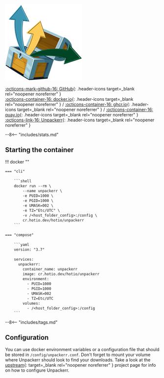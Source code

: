 <div class="image-logo"><img src="/img/image-logos/unpackerr.png" alt="logo"></div>

[:octicons-mark-github-16: GitHub](https://github.com/hotio/unpackerr){: .header-icons target=_blank rel="noopener noreferrer" }  
[:octicons-container-16: docker.io](https://hub.docker.com/r/hotio/unpackerr){: .header-icons target=_blank rel="noopener noreferrer" }
 / [:octicons-container-16: ghcr.io](https://github.com/orgs/hotio/packages/container/package/unpackerr){: .header-icons target=_blank rel="noopener noreferrer" }
 / [:octicons-container-16: quay.io](https://quay.io/repository/hotio/unpackerr){: .header-icons target=_blank rel="noopener noreferrer" }  
[:octicons-link-16: Unpackerr](https://github.com/davidnewhall/unpackerr){: .header-icons target=_blank rel="noopener noreferrer" }  

--8<-- "includes/stats.md"

## Starting the container

!!! docker ""

    === "cli"

        ```shell
        docker run --rm \
            --name unpackerr \
            -e PUID=1000 \
            -e PGID=1000 \
            -e UMASK=002 \
            -e TZ="Etc/UTC" \
            -v /<host_folder_config>:/config \
            cr.hotio.dev/hotio/unpackerr
        ```

    === "compose"

        ```yaml
        version: "3.7"

        services:
          unpackerr:
            container_name: unpackerr
            image: cr.hotio.dev/hotio/unpackerr
            environment:
              - PUID=1000
              - PGID=1000
              - UMASK=002
              - TZ=Etc/UTC
            volumes:
              - /<host_folder_config>:/config
        ```

--8<-- "includes/tags.md"

## Configuration

You can use docker environment variables or a configuration file that should be stored in `/config/unpackerr.conf`. Don't forget to mount your volume where Unpackerr should look to find your downloads. Take a look at the [upstream](https://github.com/davidnewhall/unpackerr){: target=_blank rel="noopener noreferrer" } project page for info on how to configure Unpackerr.
